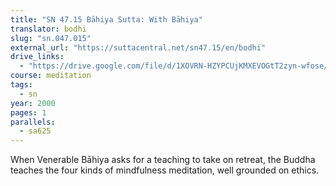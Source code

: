 ```yaml
---
title: "SN 47.15 Bāhiya Sutta: With Bāhiya"
translator: bodhi
slug: "sn.047.015"
external_url: "https://suttacentral.net/sn47.15/en/bodhi"
drive_links:
  - "https://drive.google.com/file/d/1XOVRN-HZYPCUjKMXEVOGtT2zyn-wfose/view?usp=drivesdk"
course: meditation
tags:
  - sn
year: 2000
pages: 1
parallels:
  - sa625
---
```


When Venerable Bāhiya asks for a teaching to take on retreat, the Buddha teaches the four kinds of mindfulness meditation, well grounded on ethics.
